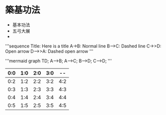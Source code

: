 # 築基功法

* 基本功法
* 五弓大展
* 

'''sequence
Title: Here is a title
A->B: Normal line
B-->C: Dashed line
C->>D: Open arrow
D-->>A: Dashed open arrow
'''


'''mermaid
graph TD;
 A-->B;
 A-->C;
 B-->D;
 C-->D;
'''


| 0:0 | 1:0 | 2:0 | 3:0 | -- |
| -- | -- | -- | -- | -- |
| 0:2 | 1:2 | 2:2 | 3:2 | 4:2 |
| 0:3 | 1:3 | 2:3 | 3:3 | 4:3 |
| 0:4 | 1:4 | 2:4 | 3:4 | 4:4 |
| 0:5 | 1:5 | 2:5 | 3:5 | 4:5 |
